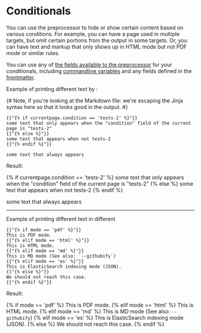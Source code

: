 # Conditionals

You can use the preprocessor to hide or show certain content based on various conditions. For example, you can have a page used in multiple targets, but omit certain portions from the output in some targets. Or, you can have text and markup that only shows up in HTML mode but not PDF mode or similar rules.

You can use any of [the fields available to the preprocessor](https://github.com/ripple/dactyl/#pre-processing) for your conditionals, including [commandline variables](cli-vars.html) and any fields defined in the [frontmatter](frontmatter.html).

Example of printing different text by :

{# Note, if you're looking at the Markdown file: we're escaping the Jinja syntax here so that it looks good in the output. #}

```jinja2
{{"{% if currentpage.condition == 'tests-2' %}"}}
some text that only appears when the "condition" field of the current page is "tests-2"
{{"{% else %}"}}
some text that appears when not tests-2
{{"{% endif %}"}}

some text that always appears
```

Result:

{% if currentpage.condition == 'tests-2' %}
some text that only appears when the "condition" field of the current page is "tests-2"
{% else %}
some text that appears when not tests-2
{% endif %}

some text that always appears

---

Example of printing different text in different

```jinja2
{{"{% if mode == 'pdf' %}"}}
This is PDF mode.
{{"{% elif mode == 'html' %}"}}
This is HTML mode.
{{"{% elif mode == 'md' %}"}}
This is MD mode (See also: `--githubify`)
{{"{% elif mode == 'es' %}"}}
This is ElasticSearch indexing mode (JSON).
{{"{% else %}"}}
We should not reach this case.
{{"{% endif %}"}}
```

Result:

{% if mode == 'pdf' %}
This is PDF mode.
{% elif mode == 'html' %}
This is HTML mode.
{% elif mode == 'md' %}
This is MD mode (See also: `--githubify`)
{% elif mode == 'es' %}
This is ElasticSearch indexing mode (JSON).
{% else %}
We should not reach this case.
{% endif %}
